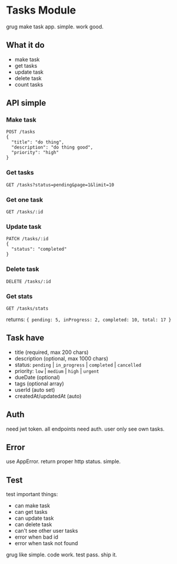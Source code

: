 # Tasks Module

grug make task app. simple. work good.

## What it do

- make task
- get tasks
- update task  
- delete task
- count tasks

## API simple

### Make task
```
POST /tasks
{
  "title": "do thing",
  "description": "do thing good", 
  "priority": "high"
}
```

### Get tasks
```
GET /tasks?status=pending&page=1&limit=10
```

### Get one task
```
GET /tasks/:id
```

### Update task
```
PATCH /tasks/:id
{
  "status": "completed"
}
```

### Delete task
```
DELETE /tasks/:id
```

### Get stats
```
GET /tasks/stats
```
returns: `{ pending: 5, inProgress: 2, completed: 10, total: 17 }`

## Task have

- title (required, max 200 chars)
- description (optional, max 1000 chars)  
- status: `pending` | `in_progress` | `completed` | `cancelled`
- priority: `low` | `medium` | `high` | `urgent`
- dueDate (optional)
- tags (optional array)
- userId (auto set)
- createdAt/updatedAt (auto)

## Auth

need jwt token. all endpoints need auth. user only see own tasks.

## Error

use AppError. return proper http status. simple.

## Test

test important things:
- can make task
- can get tasks
- can update task
- can delete task
- can't see other user tasks
- error when bad id
- error when task not found

grug like simple. code work. test pass. ship it.